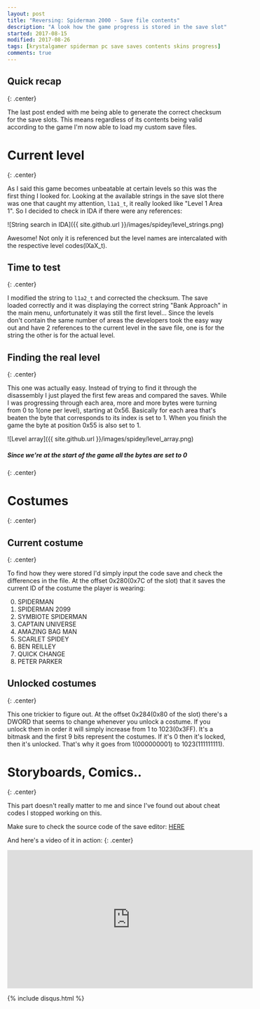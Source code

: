 ```yaml
---
layout: post
title: "Reversing: Spiderman 2000 - Save file contents"
description: "A look how the game progress is stored in the save slot"
started: 2017-08-15
modified: 2017-08-26
tags: [krystalgamer spiderman pc save saves contents skins progress]
comments: true
---
```


## Quick recap
{: .center}

The last post ended with me being able to generate the correct checksum for the save slots. This means regardless of its contents being valid according to the game I'm now able to load my custom save files.

# Current level
{: .center}

As I said this game becomes unbeatable at certain levels so this was the first thing I looked for. Looking at the available strings in the save slot there was one that caught my attention, `l1a1_t`, it really looked like "Level 1 Area 1". So I decided to check in IDA if there were any references:

![String search in IDA]({{ site.github.url }}/images/spidey/level_strings.png)

Awesome! Not only it is referenced but the level names are intercalated with the respective level codes(lXaX_t). 

## Time to test
{: .center}

I modified the string to `l1a2_t` and corrected the checksum. The save loaded correctly and it was displaying the correct string "Bank Approach" in the main menu, unfortunately it was still the first level... Since the levels don't contain the same number of areas the developers took the easy way out and have 2 references to the current level in the save file, one is for the string the other is for the actual level.

## Finding the real level
{: .center}

This one was actually easy. Instead of trying to find it through the disassembly I just played the first few areas and compared the saves. While I was progressing through each area, more and more bytes were turning from 0 to 1(one per level), starting at 0x56. Basically for each area that's beaten the byte that corresponds to its index is set to 1. When you finish the game the byte at position 0x55 is also set to 1. 

![Level array]({{ site.github.url }}/images/spidey/level_array.png)

##### *Since we're at the start of the game all the bytes are set to 0*
{: .center}

# Costumes
{: .center}

## Current costume
{: .center}


To find how they were stored I'd simply input the code save and check the differences in the file. At the offset 0x280(0x7C of the slot) that it saves the current ID of the costume the player is wearing:

0. SPIDERMAN
1. SPIDERMAN 2099
2. SYMBIOTE SPIDERMAN
3. CAPTAIN UNIVERSE
4. AMAZING BAG MAN
5. SCARLET SPIDEY
6. BEN REILLEY
7. QUICK CHANGE
8. PETER PARKER

## Unlocked costumes
{: .center}

This one trickier to figure out. At the offset 0x284(0x80 of the slot) there's a DWORD that seems to change whenever you unlock a costume. If you unlock them in order it will simply increase from 1 to 1023(0x3FF). It's a bitmask and the first 9 bits represent the costumes. If it's 0 then it's locked, then it's unlocked. That's why it goes from 1(000000001) to 1023(111111111).

# Storyboards, Comics..
{: .center}

This part doesn't really matter to me and since I've found out about cheat codes I stopped working on this.


Make sure to check the source code of the save editor: [HERE](https://github.com/krystalgamer/spidey-tools/tree/master/save_editor) 

And here's a video of it in action:
{: .center}
<iframe width="560" height="315" src="https://www.youtube.com/embed/ScPe5oTNv8E" frameborder="0" allowfullscreen></iframe>

{% include disqus.html %}
